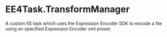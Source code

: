 EE4Task.TransformManager
========================

A custom IIS task which uses the Expression Encoder SDK to encode a file using an specified Expression Encoder xml preset.
